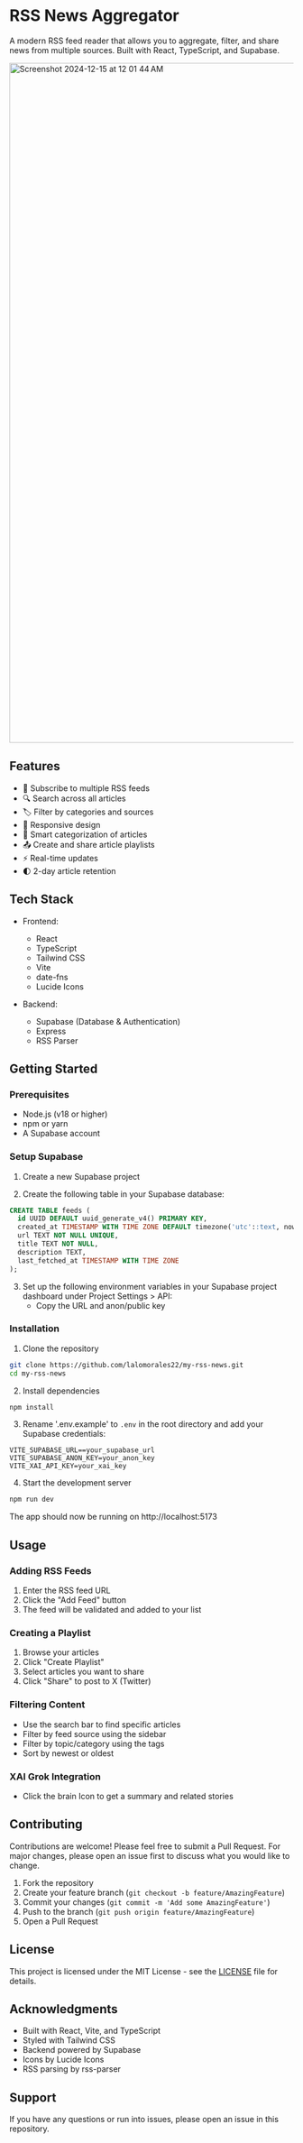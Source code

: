 # RSS News Aggregator


A modern RSS feed reader that allows you to aggregate, filter, and share news from multiple sources. Built with React, TypeScript, and Supabase.

<img width="1206" alt="Screenshot 2024-12-15 at 12 01 44 AM" src="https://github.com/user-attachments/assets/fbf59728-0234-42c3-a76a-7b299ab63c56" />

## Features

- 📰 Subscribe to multiple RSS feeds
- 🔍 Search across all articles
- 🏷️ Filter by categories and sources
- 📱 Responsive design
- 🎯 Smart categorization of articles
- 📤 Create and share article playlists
- ⚡ Real-time updates
- 🌓 2-day article retention

## Tech Stack

- Frontend:
  - React
  - TypeScript
  - Tailwind CSS
  - Vite
  - date-fns
  - Lucide Icons

- Backend:
  - Supabase (Database & Authentication)
  - Express
  - RSS Parser

## Getting Started

### Prerequisites

- Node.js (v18 or higher)
- npm or yarn
- A Supabase account

### Setup Supabase

1. Create a new Supabase project

2. Create the following table in your Supabase database:
```sql
CREATE TABLE feeds (
  id UUID DEFAULT uuid_generate_v4() PRIMARY KEY,
  created_at TIMESTAMP WITH TIME ZONE DEFAULT timezone('utc'::text, now()) NOT NULL,
  url TEXT NOT NULL UNIQUE,
  title TEXT NOT NULL,
  description TEXT,
  last_fetched_at TIMESTAMP WITH TIME ZONE
);
```

3. Set up the following environment variables in your Supabase project dashboard under Project Settings > API:
   - Copy the URL and anon/public key

### Installation

1. Clone the repository
```bash
git clone https://github.com/lalomorales22/my-rss-news.git
cd my-rss-news
```

2. Install dependencies
```bash
npm install
```

3. Rename '.env.example' to `.env` in the root directory and add your Supabase credentials:
```env
VITE_SUPABASE_URL==your_supabase_url
VITE_SUPABASE_ANON_KEY=your_anon_key
VITE_XAI_API_KEY=your_xai_key
```

4. Start the development server
```bash
npm run dev
```

The app should now be running on http://localhost:5173

## Usage

### Adding RSS Feeds

1. Enter the RSS feed URL
2. Click the "Add Feed" button
3. The feed will be validated and added to your list

### Creating a Playlist

1. Browse your articles
2. Click "Create Playlist"
3. Select articles you want to share
4. Click "Share" to post to X (Twitter)

### Filtering Content

- Use the search bar to find specific articles
- Filter by feed source using the sidebar
- Filter by topic/category using the tags
- Sort by newest or oldest

### XAI Grok Integration

- Click the brain Icon to get a summary and related stories

## Contributing

Contributions are welcome! Please feel free to submit a Pull Request. For major changes, please open an issue first to discuss what you would like to change.

1. Fork the repository
2. Create your feature branch (`git checkout -b feature/AmazingFeature`)
3. Commit your changes (`git commit -m 'Add some AmazingFeature'`)
4. Push to the branch (`git push origin feature/AmazingFeature`)
5. Open a Pull Request

## License

This project is licensed under the MIT License - see the [LICENSE](LICENSE) file for details.

## Acknowledgments

- Built with React, Vite, and TypeScript
- Styled with Tailwind CSS
- Backend powered by Supabase
- Icons by Lucide Icons
- RSS parsing by rss-parser

## Support

If you have any questions or run into issues, please open an issue in this repository.
